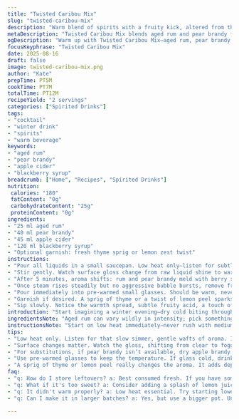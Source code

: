 ```yaml
---
title: "Twisted Caribou Mix"
slug: "twisted-caribou-mix"
description: "Warm blend of spirits with a fruity kick, altered from the classic Caribou. Brandy swapped for aged rum, vodka replaced by pear brandy. Apple cider takes place of ice cider, and a splash of blackberry syrup brings fresh color and layering. Heat gently to meld, watch for steam and aroma changes. Serve right away in small glasses. Perfect for cold nights when a quick stir of spirits and sweetness perks the mood and thaws chilled fingers."
metaDescription: "Twisted Caribou Mix blends aged rum and pear brandy for a warm, fruity drink perfect for cold nights."
ogDescription: "Warm up with Twisted Caribou Mix—aged rum, pear brandy, and apple cider in a cozy blend."
focusKeyphrase: "Twisted Caribou Mix"
date: 2025-08-16
draft: false
image: twisted-caribou-mix.png
author: "Kate"
prepTime: PT5M
cookTime: PT7M
totalTime: PT12M
recipeYield: "2 servings"
categories: ["Spirited Drinks"]
tags:
- "cocktail"
- "winter drink"
- "spirits"
- "warm beverage"
keywords:
- "aged rum"
- "pear brandy"
- "apple cider"
- "blackberry syrup"
breadcrumb: ["Home", "Recipes", "Spirited Drinks"]
nutrition: 
 calories: "180"
 fatContent: "0g"
 carbohydrateContent: "25g"
 proteinContent: "0g"
ingredients:
- "25 ml aged rum"
- "40 ml pear brandy"
- "45 ml apple cider"
- "120 ml blackberry syrup"
- "Optional garnish: fresh thyme sprig or lemon zest twist"
instructions:
- "Pour all liquids in a small saucepan. Low heat only—listen for subtle simmer sounds, bubbles too strong will burn alcohol."
- "Stir gently. Watch surface gloss change from raw liquid shine to warm foggy warmth, almost like early morning frost melting."
- "After 5 minutes, aroma shifts: rum and pear brandy meld with berry sweetness. If heat too high, fruity notes diminish and harsh alcohol bite spikes—lower flame."
- "Once steam rises steadily but no aggressive bubble bursts, remove from heat."
- "Pour immediately into pre-warmed small glasses. Should be warm, never hot; you want sipable heat that caresses tongue without flinching."
- "Garnish if desired. A sprig of thyme or a twist of lemon peel sparks aroma, adds an herbaceous or citrus contrast to the sweet layers."
- "Sip slowly. Notice the warmth spread, subtle fruity acid, a touch of oak from the rum. Perfect to stave off cold or close a tough day."
introduction: "Start imagining a winter evening—dry cold biting through your layers, lips chilled. A quick warm-up is needed. Not a big clunky punch of firewater, but soft heat, rounded and cozy. Old Caribou calls for brandy and vodka. This one? Swaps out a few parts, but keeps that warm, spirited soul intact. Age in rum adds depth, the pear brandy a stone fruit brightness unexpected but neat. Apple cider in place of ice cider cuts down sweetness a bit, keeps it fresh. Blackberry syrup adds color, sweet-tart body. Quick heat — five minutes at low flame — and you’ve got a drink that comforts. No fluff or fancy gadgets, just knowing when it’s ready is what counts. Small glasses, neat garnishes, sipping slow. Knowing spirits, timing, aroma all come alive here—not exact clocks. That silence sound of a simmer, the gloss changing, are your cooking guides."
ingredientsNote: "Aged rum can vary wildly in intensity; pick something medium-bodied, no major smoke or peat to keep balance with pear brandy. Pear brandy itself brings floral and fruity notes, but if not available, a dry apple brandy or calvados can step in. Apple cider with some natural acidity works best—avoid overly sweet or carbonated, since you’re warming. Blackberry syrup provides sweetness but fresh tartness too. Substitutions include pomegranate syrup or cherry reduction for a different profile. If syrup too thick, dilute with a touch of water before heating. Optional herb garnish enhances aroma and fresh perception; thyme is great for warmth, lemon peel adds brightness and cut. Keep ingredients chilled until ready, heating gently prevents alcohol evaporation and flavor loss. Measuring is less precise here; knowing to respect gentle heat is key."
instructionsNote: "Start on low heat immediately—never rush with medium or high flame; alcohol burns off flavor fast, aromas dull. Stir gently to meld liquids and prevent scorch. Look for tiny, slow bubbles at edges or a light fog on the surface of the liquid. If you see boiling or popping bubbles, dial down. The goal is a gentle warming that releases volatile aromatics but keeps spirit profile intact. Watch aroma shift as your earliest sign—heavy alcohol scent quickly softens to fruity, subtle rum note. Remove from heat as steam lifts steadily, before simmer bursts. Quick pour into pre-warmed small glasses avoids shock chill and keeps temperature stable longer. Garnish after pouring to preserve aromas. Using small glasses controls portion and keeps heat manageable; warming large volume results in uneven heat and risk of overcooking. Sip down slow. Hot hit is harsh, lukewarm loses charm; warm is right. Pay attention to textures—smooth on tongue, gentle heat at throat. Adjust cocoa or bitters if experimenting — balancing sweetness and heat can be tricky. Practice reading the pot, not the watch."
tips:
- "Low heat only. Listen for that slow simmer, gentle wafts of aroma. If bubbling aggressively, turn it down. You want a caress, not a burn."
- "Surface changes matter. Watch the gloss, shifting from clear to foggy. That’s your sign of melding flavors, fragile. If it fogs up too much, stop."
- "For substitutions, if pear brandy isn’t available, dry apple brandy is fine. Swap blackberry syrup for pomegranate if looking for a twist."
- "Use pre-warmed glasses to keep the temperature. If glass cold, drink cools fast. Heat stability is key. Helps maintain warmth for sipping."
- "A sprig of thyme or lemon peel really changes the aroma. It adds depth to the sweetness. Don’t skip the garnish if aiming for that final touch."
faq:
- "q: How do I store leftovers? a: Best consumed fresh. If you have some, refrigerate in a container. Can reheat gently. Watch the heat to avoid loss."
- "q: What if it's too sweet? a: Consider adding a splash of lemon juice. Adjusts the balance. Or try less blackberry next time. Tweak ingredients."
- "q: It didn't warm properly? a: Low heat essential. Try starting lower next time. Adjust timing; surface should have fog but no boil. Signals heat is right."
- "q: Can I make it in larger batches? a: Yes, but use a bigger pot. Understand heat keeps. Stir more frequently. Aim for mild simmer, maintain aromas."

---
```

